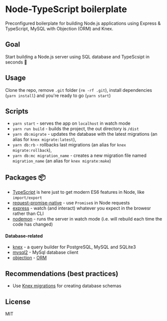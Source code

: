 # Node-TypeScript boilerplate

Preconfigured boilerplate for building Node.js applications using Express & TypeScript, MySQL with Objection (ORM) and Knex.

## Goal

Start building a Node.js server using SQL database and TypeScsipt in seconds 🎉

## Usage

Clone the repo, remove `.git` folder (`rm -rf .git`), install dependencies (`yarn install`) and you're ready to go (`yarn start`)

## Scripts

- `yarn start` - serves the app on `localhost` in watch mode
- `yarn run build` - builds the project, the out directory is `/dist`
- `yarn db:migrate` - updates the database with the latest migrations (an alias for `knex migrate:latest`),
- `yarn db:rb` - rollbacks last migrations (an alias for `knex migrate:rollback`),
- `yarn db:mc migration_name` - creates a new migration file named `migration_name` (an alias for `knex migrate:make`)

## Packages 📦

- [TypeScript](https://github.com/Microsoft/TypeScript) is here just to get modern ES6 features in Node, like `import/export`
- [request-promise-native](https://github.com/request/request-promise-native) - use `Promise`s in Node requests
- [express](https://github.com/expressjs/express) - watch (and interact) whatever you expect in the browesr rather than CLI
- [nodemon](https://github.com/remy/nodemon) - runs the server in watch mode (i.e. will rebuild each time the code has changed)

#### Database-related

- [knex](https://github.com/tgriesser/knex) - a query builder for PostgreSQL, MySQL and SQLite3
- [mysql2](https://github.com/sidorares/node-mysql2) - MySql database client
- [objection](https://github.com/Vincit/objection.js) - [ORM](https://en.wikipedia.org/wiki/Object-relational_mapping)

## Recommendations (best practices)

- Use [Knex migrations](https://knexjs.org/#Migrations) for creating database schemas

## License

MIT
